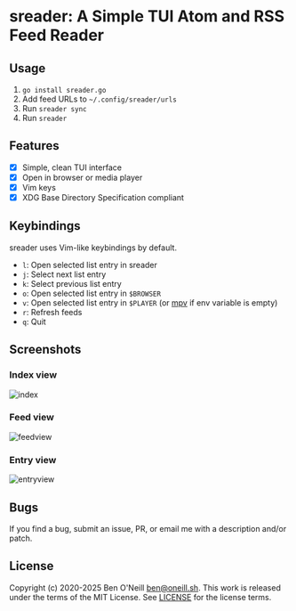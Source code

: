 # sreader: A Simple TUI Atom and RSS Feed Reader

## Usage

1. `go install sreader.go`
1. Add feed URLs to `~/.config/sreader/urls`
1. Run `sreader sync`
1. Run `sreader`

## Features

- [X] Simple, clean TUI interface
- [X] Open in browser or media player
- [X] Vim keys
- [X] XDG Base Directory Specification compliant

## Keybindings

sreader uses Vim-like keybindings by default.

* `l`: Open selected list entry in sreader
* `j`: Select next list entry
* `k`: Select previous list entry
* `o`: Open selected list entry in `$BROWSER`
* `v`: Open selected list entry in `$PLAYER` (or [mpv](https://mpv.io/) if env
  variable is empty)
* `r`: Refresh feeds
* `q`: Quit

## Screenshots

### Index view
![index](https://oneill.sh/img/sreader-index.png)

### Feed view

![feedview](https://oneill.sh/img/sreader-feedview.png)

### Entry view

![entryview](https://oneill.sh/img/sreader-entryview.png)

## Bugs

If you find a bug, submit an issue, PR, or email me with a description and/or patch.

## License

Copyright (c) 2020-2025 Ben O'Neill <ben@oneill.sh>. This work is released under the
terms of the MIT License. See [LICENSE](LICENSE) for the license terms.
